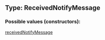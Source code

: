 ## Type: ReceivedNotifyMessage  

### Possible values (constructors):

[receivedNotifyMessage](../constructors/receivedNotifyMessage.md)  

